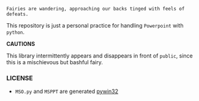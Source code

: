 ```
Fairies are wandering, approaching our backs tinged with feels of defeats.
```

This repository is just a personal practice for handling `Powerpoint` with `python`.  

**CAUTIONS** 

This library intermittently  appears and disappears in front of `public`, 
since this is a mischievous but bashful fairy.  


### LICENSE

* `MSO.py` and `MSPPT` are generated [pywin32](https://github.com/mhammond/pywin32)  

